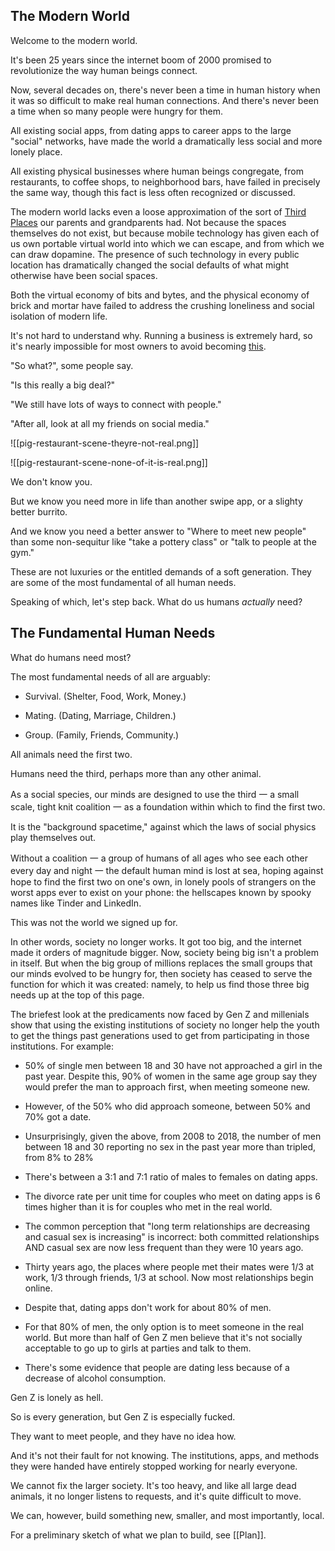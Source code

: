 ## The Modern World

Welcome to the modern world.

It's been 25 years since the internet boom of 2000 promised to revolutionize the way human beings connect.

Now, several decades on, there's never been a time in human history when it was so difficult to make real human connections. And there's never been a time when so many people were hungry for them.

All existing social apps, from dating apps to career apps to the large "social" networks, have made the world a dramatically less social and more lonely place.

All existing physical businesses where human beings congregate, from restaurants, to coffee shops, to neighborhood bars, have failed in precisely the same way, though this fact is less often recognized or discussed.

The modern world lacks even a loose approximation of the sort of [Third Places](https://en.wikipedia.org/wiki/Third_place) our parents and grandparents had. Not because the spaces themselves do not exist, but because mobile technology has given each of us own portable virtual world into which we can escape, and from which we can draw dopamine. The presence of such technology in every public location has dramatically changed the social defaults of what might otherwise have been social spaces.

Both the virtual economy of bits and bytes, and the physical economy of brick and mortar have failed to address the crushing loneliness and social isolation of modern life.

It's not hard to understand why. Running a business is extremely hard, so it's nearly impossible for most owners to avoid becoming [this](https://youtu.be/MDPeLlMR2D4?si=EWMHTL-IxFGP5Ae8&t=148).

"So what?", some people say.

"Is this really a big deal?"

"We still have lots of ways to connect with people."

"After all, look at all my friends on social media."

![[pig-restaurant-scene-theyre-not-real.png]]

![[pig-restaurant-scene-none-of-it-is-real.png]]

We don't know you.

But we know you need more in life than another swipe app, or a slighty better burrito.

And we know you need a better answer to "Where to meet new people" than some non-sequitur like "take a pottery class" or "talk to people at the gym."

These are not luxuries or the entitled demands of a soft generation. They are some of the most fundamental of all human needs.

Speaking of which, let's step back. What do us humans _actually_ need?

## The Fundamental Human Needs

What do humans need most?

The most fundamental needs of all are arguably:

- Survival. (Shelter, Food, Work, Money.)

- Mating. (Dating, Marriage, Children.)

- Group. (Family, Friends, Community.)

All animals need the first two.

Humans need the third, perhaps more than any other animal.

As a social species, our minds are designed to use the third 一 a small scale, tight knit coalition 一 as a foundation within which to find the first two.

It is the "background spacetime," against which the laws of social physics play themselves out.

Without a coalition 一 a group of humans of all ages who see each other every day and night 一 the default human mind is lost at sea, hoping against hope to find the first two on one's own, in lonely pools of strangers on the worst apps ever to exist on your phone: the hellscapes known by spooky names like Tinder and LinkedIn.

This was not the world we signed up for.

In other words, society no longer works. It got too big, and the internet made it orders of magnitude bigger. Now, society being big isn't a problem in itself. But when the big group of millions replaces the small groups that our minds evolved to be hungry for, then society has ceased to serve the function for which it was created: namely, to help us find those three big needs up at the top of this page.

The briefest look at the predicaments now faced by Gen Z and millenials show that using the existing institutions of society no longer help the youth to get the things past generations used to get from participating in those institutions. For example:

- 50% of single men between 18 and 30 have not approached a girl in the past year. Despite this, 90% of women in the same age group say they would prefer the man to approach first, when meeting someone new.

- However, of the 50% who did approach someone, between 50% and 70% got a date.

- Unsurprisingly, given the above, from 2008 to 2018, the number of men between 18 and 30 reporting no sex in the past year more than tripled, from 8% to 28%

- There's between a 3:1 and 7:1 ratio of males to females on dating apps.

- The divorce rate per unit time for couples who meet on dating apps is 6 times higher than it is for couples who met in the real world.

- The common perception that "long term relationships are decreasing and casual sex is increasing" is incorrect: both committed relationships AND casual sex are now less frequent than they were 10 years ago.

- Thirty years ago, the places where people met their mates were 1/3 at work, 1/3 through friends, 1/3 at school. Now most relationships begin online.

- Despite that, dating apps don't work for about 80% of men.

- For that 80% of men, the only option is to meet someone in the real world. But more than half of Gen Z men believe that it's not socially acceptable to go up to girls at parties and talk to them.

- There's some evidence that people are dating less because of a decrease of alcohol consumption.

Gen Z is lonely as hell.

So is every generation, but Gen Z is especially fucked.

They want to meet people, and they have no idea how.

And it's not their fault for not knowing. The institutions, apps, and methods they were handed have entirely stopped working for nearly everyone.

We cannot fix the larger society. It's too heavy, and like all large dead animals, it no longer listens to requests, and it's quite difficult to move.

We can, however, build something new, smaller, and most importantly, local.

For a preliminary sketch of what we plan to build, see [[Plan]].